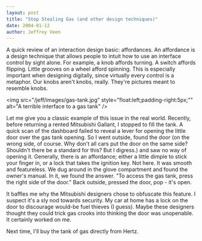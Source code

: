 ```yaml
--- 
layout: post
title: "Stop Stealing Gas (and other design techniques)"
date: 2004-01-12
author: Jeffrey Veen
---
```

A quick review of an interaction design basic: affordances. An affordance is a design technique that allows people to intuit how to use an interface control by sight alone. For example, a knob affords turning. A switch affords flipping. Little grooves on a wheel afford spinning. This is especially important when designing digitally, since virtually every control is a metaphor. Our knobs aren't knobs, really. They're pictures meant to resemble knobs.

<img src="/jeff/images/gas-tank.jpg" style="float:left;padding-right:5px;"" alt="A terrible interface to a gas tank" />

Let me give you a classic example of this issue in the real world. Recently,  before returning a rented Mitsubishi Gallant, I stopped to fill the tank. A quick scan of the dashboard failed to reveal a lever for opening the little door over the gas tank opening. So I went outside, found the door (on the wrong side, of course. Why don't all cars put the door on the same side? Shouldn't there be a standard for this? But I digress.) and saw no way of opening it. Generally, there is an affordance; either a little dimple to stick your finger in, or a lock that takes the ignition key. Not here. It was smooth and featureless. We dug around in the glove compartment and found the owner's manual. In it, we found the answer. "To access the gas tank, press the right side of the door." Back outside, pressed the door, pop - it's open.

It baffles me why the Mitsubishi designers chose to obfuscate this feature. I suspect it's a sly nod towards security. My car at home has a lock on the door to discourage would-be fuel thieves (I guess). Maybe these designers thought they could trick gas crooks into thinking the door was unopenable. It certainly worked on me.

Next time, I'll buy the tank of gas directly from Hertz.
&#8203;